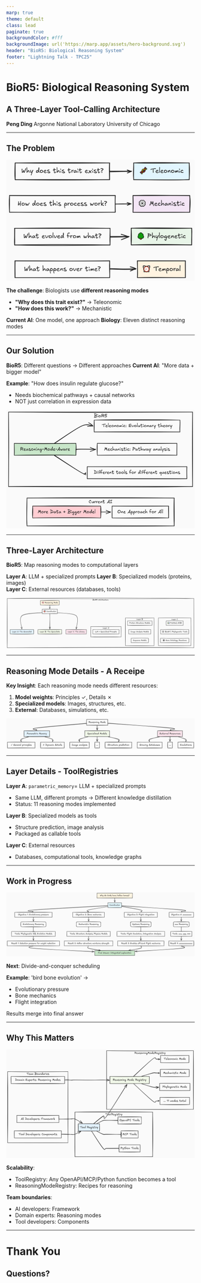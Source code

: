 ```yaml
---
marp: true
theme: default
class: lead
paginate: true
backgroundColor: #fff
backgroundImage: url('https://marp.app/assets/hero-background.svg')
header: "BioR5: Biological Reasoning System"
footer: "Lightning Talk - TPC25"
---
```


<!-- _class: lead -->

# BioR5: Biological Reasoning System

## A Three-Layer Tool-Calling Architecture

**Peng Ding**
Argonne National Laboratory
University of Chicago

---

## The Problem

![bg right:50% 90%](figures/reasoning_examples.png)

**The challenge**: Biologists use **different reasoning modes**

- **"Why does this trait exist?"** → Teleonomic
- **"How does this work?"** → Mechanistic

**Current AI**: One model, one approach
**Biology**: Eleven distinct reasoning modes

---

## Our Solution

**BioR5**: Different questions → Different approaches
**Current AI**: "More data + bigger model"

**Example**: "How does insulin regulate glucose?"

- Needs biochemical pathways + causal networks
- NOT just correlation in expression data

![bg right:50% 90%](figures/current_model_vs_BioR5.png)

---

## Three-Layer Architecture

**BioR5**: Map reasoning modes to computational layers

**Layer A**: LLM + specialized prompts
**Layer B**: Specialized models (proteins, images)  
**Layer C**: External resources (databases, tools)

![w:90%](figures/architecture.png)

---

## Reasoning Mode Details - A Receipe

**Key Insight**: Each reasoning mode needs different resources:

1. **Model weights**: Principles ✓, Details ✗
2. **Specialized models**: Images, structures, etc.
3. **External**: Databases, simulations, etc.

![w:90%](figures/reasoning_mode_to_layer_arch.png)

---

## Layer Details - ToolRegistries

**Layer A**: `parametric_memory`= LLM + specialized prompts

- Same LLM, different prompts → Different knowledge distillation
- Status: 11 reasoning modes implemented

**Layer B**: Specialized models as tools

- Structure prediction, image analysis
- Packaged as callable tools

**Layer C**: External resources

- Databases, computational tools, knowledge graphs

---

## Work in Progress

![bg right:65% 90%](figures/triage_planner.png)

**Next**: Divide-and-conquer scheduling

**Example**: 'bird bone evolution' →

- Evolutionary pressure
- Bone mechanics
- Flight integration

Results merge into final answer

---

## Why This Matters

![bg right:50% 90%](figures/team_role_and_dev_role.png)

**Scalability**:

- ToolRegistry: Any OpenAPI/MCP/Python function becomes a tool
- ReasoningModeRegistry: Recipes for reasoning

**Team boundaries**:

- AI developers: Framework
- Domain experts: Reasoning modes
- Tool developers: Components

---

<!-- _class: lead -->

# Thank You

## **Questions?**
